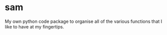 sam
===

My own python code package to organise all of the various functions that I like to have at my fingertips.
